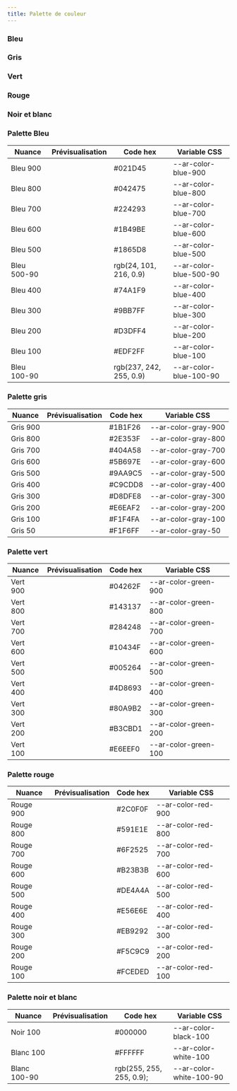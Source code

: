```yaml
---
title: Palette de couleur
---
```


### Bleu
<!-- Commentaire nettoyé -->

### Gris
<!-- Commentaire nettoyé -->

### Vert
<!-- Commentaire nettoyé -->

### Rouge
<!-- Commentaire nettoyé -->

### Noir et blanc
<!-- Commentaire nettoyé -->

### Palette Bleu

| Nuance      | Prévisualisation                               | Code hex                  | Variable CSS            |
| ----------- | ---------------------------------------------- | ------------------------- | ----------------------- |
| Bleu 900    | <!-- Commentaire nettoyé -->                 | #021D45                   | \--ar-color-blue-900    |
| Bleu 800    | <!-- Commentaire nettoyé -->                 | #042475                   | \--ar-color-blue-800    |
| Bleu 700    | <!-- Commentaire nettoyé -->                 | #224293                   | \--ar-color-blue-700    |
| Bleu 600    | <!-- Commentaire nettoyé -->                 | #1B49BE                   | \--ar-color-blue-600    |
| Bleu 500    | <!-- Commentaire nettoyé -->                 | #1865D8                   | \--ar-color-blue-500    |
| Bleu 500-90 | <!-- Commentaire nettoyé -->  | rgb(24, 101, 216, 0.9)    | \--ar-color-blue-500-90 |
| Bleu 400    | <!-- Commentaire nettoyé -->                 | #74A1F9                   | \--ar-color-blue-400    |
| Bleu 300    | <!-- Commentaire nettoyé -->                 | #9BB7FF                   | \--ar-color-blue-300    |
| Bleu 200    | <!-- Commentaire nettoyé -->                 | #D3DFF4                   | \--ar-color-blue-200    |
| Bleu 100    | <!-- Commentaire nettoyé -->                 | #EDF2FF                   | \--ar-color-blue-100    |
| Bleu 100-90 | <!-- Commentaire nettoyé --> | rgb(237, 242, 255, 0.9)   | \--ar-color-blue-100-90 |


### Palette gris

| Nuance   | Prévisualisation               | Code hex | Variable CSS         |
| -------- | ------------------------------ | -------- | -------------------- |
| Gris 900 | <!-- Commentaire nettoyé --> | #1B1F26  | \--ar-color-gray-900 |
| Gris 800 | <!-- Commentaire nettoyé --> | #2E353F  | \--ar-color-gray-800 |
| Gris 700 | <!-- Commentaire nettoyé --> | #404A58  | \--ar-color-gray-700 |
| Gris 600 | <!-- Commentaire nettoyé --> | #5B697E  | \--ar-color-gray-600 |
| Gris 500 | <!-- Commentaire nettoyé --> | #9AA9C5  | \--ar-color-gray-500 |
| Gris 400 | <!-- Commentaire nettoyé --> | #C9CDD8  | \--ar-color-gray-400 |
| Gris 300 | <!-- Commentaire nettoyé --> | #D8DFE8  | \--ar-color-gray-300 |
| Gris 200 | <!-- Commentaire nettoyé --> | #E6EAF2  | \--ar-color-gray-200 |
| Gris 100 | <!-- Commentaire nettoyé --> | #F1F4FA  | \--ar-color-gray-100 |
| Gris 50  | <!-- Commentaire nettoyé --> | #F1F6FF  | \--ar-color-gray-50  |

### Palette vert


| Nuance   | Prévisualisation               | Code hex | Variable CSS          |
| -------- | ------------------------------ | -------- | --------------------- |
| Vert 900 | <!-- Commentaire nettoyé --> | #04262F  | \--ar-color-green-900 |
| Vert 800 | <!-- Commentaire nettoyé --> | #143137  | \--ar-color-green-800 |
| Vert 700 | <!-- Commentaire nettoyé --> | #284248  | \--ar-color-green-700 |
| Vert 600 | <!-- Commentaire nettoyé --> | #10434F  | \--ar-color-green-600 |
| Vert 500 | <!-- Commentaire nettoyé --> | #005264  | \--ar-color-green-500 |
| Vert 400 | <!-- Commentaire nettoyé --> | #4D8693  | \--ar-color-green-400 |
| Vert 300 | <!-- Commentaire nettoyé --> | #80A9B2  | \--ar-color-green-300 |
| Vert 200 | <!-- Commentaire nettoyé --> | #B3CBD1  | \--ar-color-green-200 |
| Vert 100 | <!-- Commentaire nettoyé --> | #E6EEF0  | \--ar-color-green-100 |

### Palette rouge


| Nuance    | Prévisualisation               | Code hex | Variable CSS        |
| --------- | ------------------------------ | -------- | ------------------- |
| Rouge 900 | <!-- Commentaire nettoyé --> | #2C0F0F  | \--ar-color-red-900 |
| Rouge 800 | <!-- Commentaire nettoyé --> | #591E1E  | \--ar-color-red-800 |
| Rouge 700 | <!-- Commentaire nettoyé --> | #6F2525  | \--ar-color-red-700 |
| Rouge 600 | <!-- Commentaire nettoyé --> | #B23B3B  | \--ar-color-red-600 |
| Rouge 500 | <!-- Commentaire nettoyé --> | #DE4A4A  | \--ar-color-red-500 |
| Rouge 400 | <!-- Commentaire nettoyé --> | #E56E6E  | \--ar-color-red-400 |
| Rouge 300 | <!-- Commentaire nettoyé --> | #EB9292  | \--ar-color-red-300 |
| Rouge 200 | <!-- Commentaire nettoyé --> | #F5C9C9  | \--ar-color-red-200 |
| Rouge 100 | <!-- Commentaire nettoyé --> | #FCEDED  | \--ar-color-red-100 |

### Palette noir et blanc


| Nuance       | Prévisualisation                                       | Code hex                 | Variable CSS             |
| ------------ | ------------------------------------------------------ | ------------------------ | ------------------------ |
| Noir 100     | <!-- Commentaire nettoyé -->                         | #000000                  | \--ar-color-black-100    |
| Blanc 100    | <!-- Commentaire nettoyé -->                  | #FFFFFF                  | \--ar-color-white-100    |
| Blanc 100-90 | <!-- Commentaire nettoyé --> | rgb(255, 255, 255, 0.9); | \--ar-color-white-100-90 |
